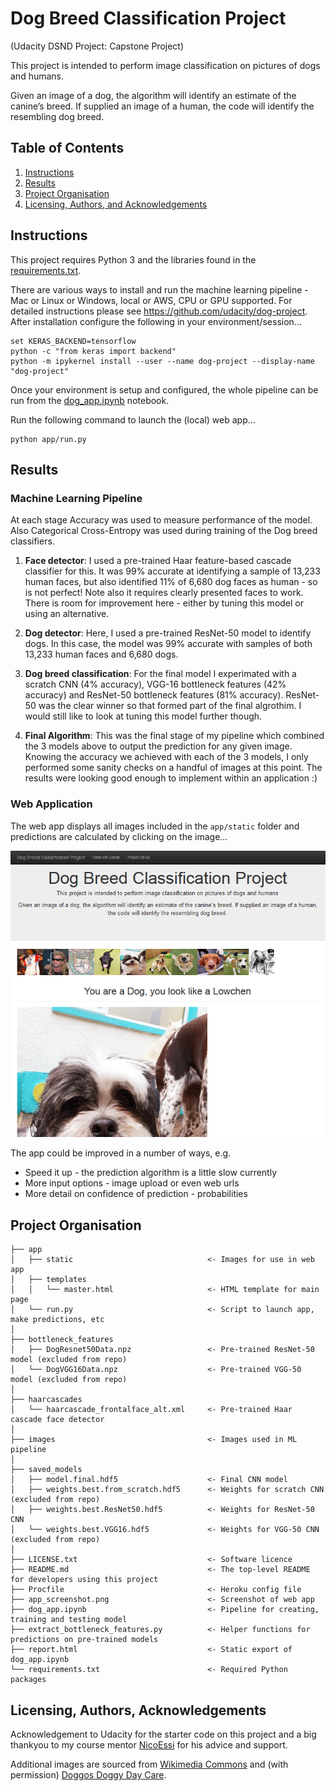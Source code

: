 # Dog Breed Classification Project
 (Udacity DSND Project: Capstone Project)

This project is intended to perform image classification on pictures of dogs and humans.

Given an image of a dog, the algorithm will identify an estimate of the canine’s breed.  If supplied an image of a human, the code will identify the resembling dog breed.




## Table of Contents

1. [Instructions](#instructions)
2. [Results](#results)
3. [Project Organisation](#project)
5. [Licensing, Authors, and Acknowledgements](#licensing)




## Instructions <a name="instructions"></a>

This project requires Python 3 and the libraries found in the [requirements.txt](requirements.txt).

There are various ways to install and run the machine learning pipeline - Mac or Linux or Windows, local or AWS, CPU or GPU supported. For detailed instructions please see https://github.com/udacity/dog-project. After installation configure the following in your environment/session...

```
set KERAS_BACKEND=tensorflow
python -c "from keras import backend"
python -m ipykernel install --user --name dog-project --display-name "dog-project"
```

Once your environment is setup and configured, the whole pipeline can be run from the [dog_app.ipynb](dog_app.ipynb) notebook.

Run the following command to launch the (local) web app...

```
python app/run.py
```




## Results <a name="results"></a>

### Machine Learning Pipeline

At each stage Accuracy was used to measure performance of the model. Also Categorical Cross-Entropy was used during training of the Dog breed classifiers.

1. **Face detector**: I used a pre-trained Haar feature-based cascade classifier for this. It was 99% accurate at identifying a sample of 13,233 human faces, but also identified 11% of 6,680 dog faces as human - so is not perfect! Note also it requires clearly presented faces to work. There is room for improvement here - either by tuning this model or using an alternative.

2. **Dog detector**: Here, I used a pre-trained ResNet-50 model to identify dogs. In this case, the model was 99% accurate with samples of both 13,233 human faces and 6,680 dogs.

3. **Dog breed classification**: For the final model I experimated with a scratch CNN (4% accuracy), VGG-16 bottleneck features (42% accuracy) and ResNet-50 bottleneck features (81% accuracy). ResNet-50 was the clear winner so that formed part of the final algrothim. I would still like to look at tuning this model further though.

4. **Final Algorithm**: This was the final stage of my pipeline which combined the 3 models above to output the prediction for any given image. Knowing the accuracy we achieved with each of the 3 models, I only performed some sanity checks on a handful of images at this point. The results were looking good enough to implement within an application :)

### Web Application

The web app displays all images included in the `app/static` folder and predictions are calculated by clicking on the image...

![Web app in action](app_screenshot.png)

The app could be improved in a number of ways, e.g.
* Speed it up - the prediction algorithm is a little slow currently
* More input options - image upload or even web urls
* More detail on confidence of prediction - probabilities


## Project Organisation <a name="project"></a>


    ├── app                   
    │   ├── static                              <- Images for use in web app
    │   ├── templates                            
    │   │   └── master.html                     <- HTML template for main page
    │   └── run.py                              <- Script to launch app, make predictions, etc
    │
    ├── bottleneck_features
    │   ├── DogResnet50Data.npz                 <- Pre-trained ResNet-50 model (excluded from repo)
    │   └── DogVGG16Data.npz                    <- Pre-trained VGG-50 model (excluded from repo)
    │
    ├── haarcascades                             
    │   └── haarcascade_frontalface_alt.xml     <- Pre-trained Haar cascade face detector
    │
    ├── images                                  <- Images used in ML pipeline
    │
    ├── saved_models
    │   ├── model.final.hdf5                    <- Final CNN model
    │   ├── weights.best.from_scratch.hdf5      <- Weights for scratch CNN (excluded from repo)
    │   ├── weights.best.ResNet50.hdf5          <- Weights for ResNet-50 CNN
    │   └── weights.best.VGG16.hdf5             <- Weights for VGG-50 CNN (excluded from repo)
    │
    ├── LICENSE.txt                             <- Software licence
    ├── README.md                               <- The top-level README for developers using this project
    ├── Procfile                                <- Heroku config file
    ├── app_screenshot.png                      <- Screenshot of web app
    ├── dog_app.ipynb                           <- Pipeline for creating, training and testing model
    ├── extract_bottleneck_features.py          <- Helper functions for predictions on pre-trained models
    ├── report.html                             <- Static export of dog_app.ipynb
    └── requirements.txt                        <- Required Python packages




## Licensing, Authors, Acknowledgements <a name="licensing"></a>

Acknowledgement to Udacity for the starter code on this project and a big thankyou to my course mentor [NicoEssi](https://github.com/NicoEssi) for his advice and support.

Additional images are sourced from [Wikimedia Commons](https://commons.wikimedia.org/wiki/) and (with permission) [Doggos Doggy Day Care](https://www.facebook.com/doggosdoggydaycaredromore/).
